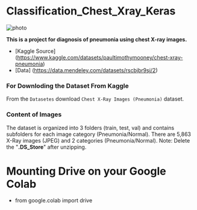 # **Classification_Chest_Xray_Keras**
![photo](https://i.imgur.com/jZqpV51.png)

**This is a project for diagnosis of pneumonia using chest X-ray images.**


- [Kaggle Source] (https://www.kaggle.com/datasets/paultimothymooney/chest-xray-pneumonia)
- [Data] (https://data.mendeley.com/datasets/rscbjbr9sj/2)


### For Downloding the Dataset From Kaggle

From the `Datasetes` download `Chest X-Ray Images (Pneumonia)` dataset.

### Content of Images

The dataset is organized into 3 folders (train, test, val) and contains subfolders for each image category (Pneumonia/Normal). There are 5,863 X-Ray images (JPEG) and 2 categories (Pneumonia/Normal).
Note: Delete the "**.DS_Store**" after unzipping.


 # Mounting Drive on your Google Colab
- from google.colab import drive

